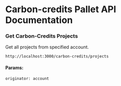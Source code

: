 # Carbon-credits Pallet API Documentation

### Get Carbon-Credits Projects
Get all projects from specified account.
```
http://localhost:3000/carbon-credits/projects
```
#### Params:
```
originator: account
```
